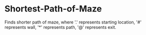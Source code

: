 # Shortest-Path-of-Maze
Finds shorter path of maze, where  '.' represents starting location, '#' represents wall, '*' represents path, '@' represents exit. 
